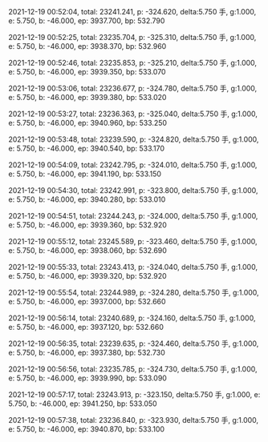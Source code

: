 2021-12-19 00:52:04, total: 23241.241, p: -324.620, delta:5.750 手, g:1.000, e: 5.750, b: -46.000, ep: 3937.700, bp: 532.790

2021-12-19 00:52:25, total: 23235.704, p: -325.310, delta:5.750 手, g:1.000, e: 5.750, b: -46.000, ep: 3938.370, bp: 532.960

2021-12-19 00:52:46, total: 23235.853, p: -325.210, delta:5.750 手, g:1.000, e: 5.750, b: -46.000, ep: 3939.350, bp: 533.070

2021-12-19 00:53:06, total: 23236.677, p: -324.780, delta:5.750 手, g:1.000, e: 5.750, b: -46.000, ep: 3939.380, bp: 533.020

2021-12-19 00:53:27, total: 23236.363, p: -325.040, delta:5.750 手, g:1.000, e: 5.750, b: -46.000, ep: 3940.960, bp: 533.250

2021-12-19 00:53:48, total: 23239.590, p: -324.820, delta:5.750 手, g:1.000, e: 5.750, b: -46.000, ep: 3940.540, bp: 533.170

2021-12-19 00:54:09, total: 23242.795, p: -324.010, delta:5.750 手, g:1.000, e: 5.750, b: -46.000, ep: 3941.190, bp: 533.150

2021-12-19 00:54:30, total: 23242.991, p: -323.800, delta:5.750 手, g:1.000, e: 5.750, b: -46.000, ep: 3940.280, bp: 533.010

2021-12-19 00:54:51, total: 23244.243, p: -324.000, delta:5.750 手, g:1.000, e: 5.750, b: -46.000, ep: 3939.360, bp: 532.920

2021-12-19 00:55:12, total: 23245.589, p: -323.460, delta:5.750 手, g:1.000, e: 5.750, b: -46.000, ep: 3938.060, bp: 532.690

2021-12-19 00:55:33, total: 23243.413, p: -324.040, delta:5.750 手, g:1.000, e: 5.750, b: -46.000, ep: 3939.320, bp: 532.920

2021-12-19 00:55:54, total: 23244.989, p: -324.280, delta:5.750 手, g:1.000, e: 5.750, b: -46.000, ep: 3937.000, bp: 532.660

2021-12-19 00:56:14, total: 23240.689, p: -324.160, delta:5.750 手, g:1.000, e: 5.750, b: -46.000, ep: 3937.120, bp: 532.660

2021-12-19 00:56:35, total: 23239.635, p: -324.460, delta:5.750 手, g:1.000, e: 5.750, b: -46.000, ep: 3937.380, bp: 532.730

2021-12-19 00:56:56, total: 23235.785, p: -324.730, delta:5.750 手, g:1.000, e: 5.750, b: -46.000, ep: 3939.990, bp: 533.090

2021-12-19 00:57:17, total: 23243.913, p: -323.150, delta:5.750 手, g:1.000, e: 5.750, b: -46.000, ep: 3941.250, bp: 533.050

2021-12-19 00:57:38, total: 23236.840, p: -323.930, delta:5.750 手, g:1.000, e: 5.750, b: -46.000, ep: 3940.870, bp: 533.100